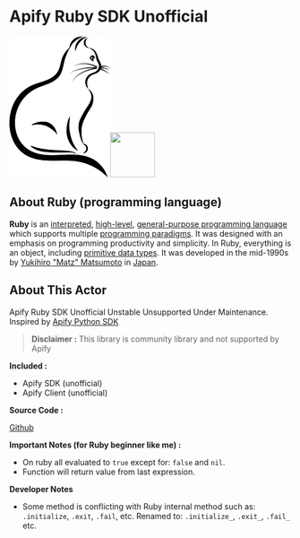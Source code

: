 
# Apify Ruby SDK Unofficial

![dont be sad readme is here](https://raw.githubusercontent.com/JupriGH/resources/main/cats/catframe.png)<img src="https://upload.wikimedia.org/wikipedia/commons/7/73/Ruby_logo.svg" width="80" height="80">

## About  Ruby (programming language)

**Ruby** is an [interpreted](https://en.wikipedia.org/wiki/Interpreted_language "Interpreted language"), [high-level](https://en.wikipedia.org/wiki/High-level_programming_language "High-level programming language"), [general-purpose programming language](https://en.wikipedia.org/wiki/General-purpose_programming_language "General-purpose programming language") which supports multiple [programming paradigms](https://en.wikipedia.org/wiki/Programming_paradigm "Programming paradigm"). It was designed with an emphasis on programming productivity and simplicity. In Ruby, everything is an object, including [primitive data types](https://en.wikipedia.org/wiki/Primitive_data_type "Primitive data type"). It was developed in the mid-1990s by [Yukihiro "Matz" Matsumoto](https://en.wikipedia.org/wiki/Yukihiro_Matsumoto "Yukihiro Matsumoto") in [Japan](https://en.wikipedia.org/wiki/Japan "Japan").

## About This Actor

Apify Ruby SDK Unofficial Unstable Unsupported Under Maintenance.
Inspired by [Apify Python SDK](https://docs.apify.com/sdk/python/)

> **Disclaimer :** This library is community library and not supported by Apify

**Included :**
- Apify SDK (unofficial)
- Apify Client (unofficial)

**Source Code :**

[Github](https://github.com/JupriGH/apify-ruby-sdk)

**Important Notes (for Ruby beginner like me) :**

- On ruby all evaluated to `true` except for: `false` and `nil`.
- Function will return value from last expression.

**Developer Notes**

- Some method is conflicting with Ruby internal method such as: `.initialize`, `.exit`, `.fail`, etc. Renamed to:  `.initialize_`, `.exit_`, `.fail_` etc.